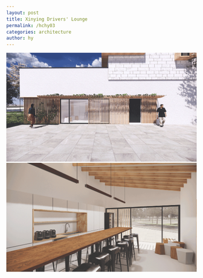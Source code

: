 ```yaml
---
layout: post
title: Xinying Drivers' Lounge
permalink: /hchy03
categories: architecture
author: hy
---
```


![hchy03.00](assets/images/hchy03_xinying/hchy03.00.png)
![hchy03.01](assets/images/hchy03_xinying/hchy03.01.png)
